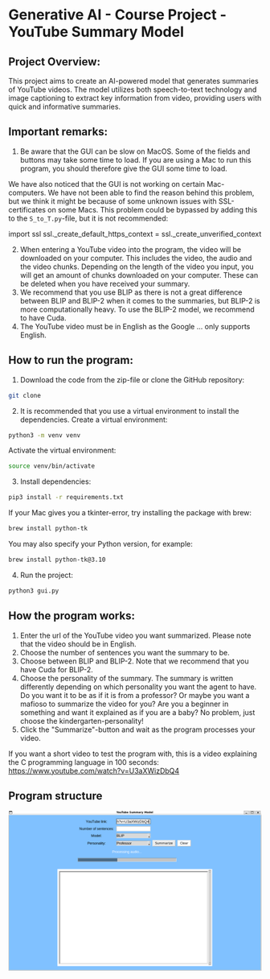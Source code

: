 # Generative AI - Course Project - YouTube Summary Model

## Project Overview: 
This project aims to create an AI-powered model that generates summaries of YouTube videos. The model utilizes both speech-to-text technology and image captioning to extract key information from video, providing users with quick and informative summaries. 

## Important remarks: 
1. Be aware that the GUI can be slow on MacOS. Some of the fields and buttons may take some time to load. 
If you are using a Mac to run this program, you should therefore give the GUI some time to load. 

We have also noticed that the GUI is not working on certain Mac-computers. We have not been able to find the reason behind this problem, but we think it might be because of some unknown issues with SSL-certificates on some Macs. 
This problem could be bypassed by adding this to the `S_to_T.py`-file, but it is not recommended: 

import ssl
ssl._create_default_https_context = ssl._create_unverified_context

2. When entering a YouTube video into the program, the video will be downloaded on your computer. 
This includes the video, the audio and the video chunks. Depending on the length of the video you input,
you will get an amount of chunks downloaded on your computer. These can be deleted when you have received your summary. 
3. We recommend that you use BLIP as there is not a great difference between BLIP and BLIP-2 when it comes to
the summaries, but BLIP-2 is more computationally heavy. To use the BLIP-2 model, we recommend to have Cuda. 
4. The YouTube video must be in English as the Google ... only supports English.  


## How to run the program: 
1. Download the code from the zip-file or clone the GitHub repository: 
```bash
git clone
```

2. It is recommended that you use a virtual environment to install the dependencies. Create a virtual environment: 
```bash
python3 -m venv venv
```
Activate the virtual environment: 
```bash
source venv/bin/activate
```

3. Install dependencies: 
```bash
pip3 install -r requirements.txt 
```

If your Mac gives you a tkinter-error, try installing the package with brew: 
```bash
brew install python-tk
```
You may also specify your Python version, for example:
```bash
brew install python-tk@3.10
```

4. Run the project:
```bash
python3 gui.py
```

## How the program works: 
1. Enter the url of the YouTube video you want summarized. Please note that the video should be in English.
2. Choose the number of sentences you want the summary to be. 
3. Choose between BLIP and BLIP-2. Note that we recommend that you have Cuda for BLIP-2. 
4. Choose the personality of the summary. The summary is written differently depending on which personality 
you want the agent to have. Do you want it to be as if it is from a professor? Or maybe you want a mafioso to summarize the video for you? Are you a beginner in something and want it explained as if you are a baby? No 
problem, just choose the kindergarten-personality! 
5. Click the "Summarize"-button and wait as the program processes your video. 

If you want a short video to test the program with, this is a video explaining the C programming language in 100 seconds: https://www.youtube.com/watch?v=U3aXWizDbQ4 

## Program structure 
![Program Structure][def]

[def]: gui.png